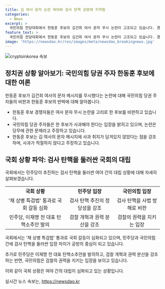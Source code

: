 ```yaml
---
title: 김 여사 문자 논란 여야와 검사 탄핵 공방에 지적됨
categories:
  - News
excerpt: >
  국민의힘 전당대회에서 한동훈 후보의 김건희 여사 문자 무시 논란이 고조되고 있습니다. 경쟁자들은 이를 이용해 후보를 공격하고, 한 후보는 해당 행위를 사과하지 않을 계획이라고 밝혔습니다. 민주당은 국회에서 채 상병 특검법 통과를 놓고 국회 파행과 관련된 검사 탄핵을 추진하고 있으며, 국민의힘과의 갈등이 심화되고 있습니다. 
feature_text: >
  국민의힘 전당대회에서 한동훈 후보의 김건희 여사 문자 무시 논란이 고조되고 있습니다. 경쟁자들은 이를 이용해 후보를 공격하고, 한 후보는 해당 행위를 사과하지 않을 계획이라고 밝혔습니다. 민주당은 국회에서 채 상병 특검법 통과를 놓고 국회 파행과 관련된 검사 탄핵을 추진하고 있으며, 국민의힘과의 갈등이 심화되고 있습니다. 
image: 'https://newsdao.kr/res/images/meta/newsdao_breakingnews.jpg'
---
```


<p><img src="https://newsdao.kr/res/images/meta/newsdao_breakingnews.jpg" alt="cryptoinkorea 속보" /></p>

<h2 data-ke-size="size26">정치권 상황 알아보기:  국민의힘 당권 주자 한동훈 후보에 대한 여론</h2>

<p data-ke-size="size16">한동훈 후보가 김건희 여사의 문자 메시지를 무시했다는 논란에 대해 국민의힘 당권 주자들의 비판과 한동훈 후보의 반박에 대해 알아봅니다.</p>

<ul>
<li>한동훈 후보 경쟁자들은 여사 문자 무시 논란을 고리로 한 후보를 비판하고 있습니다.</li>
<li>국민의힘 당권 주자들은 한 후보가 사과해야 한다는 입장을 밝히고 있으며, 논란은 당무에 관한 문제라고 주장하고 있습니다.</li>
<li>한동훈 후보는 김 여사의 문자 메시지에 사과 취지가 담겨있지 않았다는 점을 강조하며, 사과가 적절하지 않다고 주장하고 있습니다.</li>
</ul>

<h2 data-ke-size="size26">국회 상황 파악: 검사 탄핵을 둘러싼 국회의 대립</h2>

<p data-ke-size="size16">국회에서는 민주당이 추진하는 검사 탄핵을 둘러싼 여야 간의 대립 상황에 대해 자세히 살펴보겠습니다.</p>

<table>
  <tr>
    <td style="text-align: center; height: 17px;"><b>국회 상황</b></td>
    <td style="text-align: center; height: 17px;"><b>민주당 입장</b></td>
    <td style="text-align: center; height: 17px;"><b>국민의힘 입장</b></td>
  </tr>
  <tr>
    <td style="text-align: center; height: 17px;">'채 상병 특검법' 통과로 국회 갈등 심화</td>
    <td style="text-align: center; height: 17px;">검사 탄핵 추진의 정당성을 강조</td>
    <td style="text-align: center; height: 17px;">검사 탄핵을 사법 방해로 비판</td>
  </tr>
  <tr>
    <td style="text-align: center; height: 17px;">민주당, 이재명 전 대표 탄핵소추안 발의</td>
    <td style="text-align: center; height: 17px;">검찰 개혁과 권력 분산을 강조</td>
    <td style="text-align: center; height: 17px;">검찰의 권력을 지키는 입장</td>
  </tr>
</table>

<p data-ke-size="size16">국회에서는 '채 상병 특검법' 통과로 국회 갈등이 심화되고 있으며, 민주당과 국민의힘 간에 검사 탄핵을 둘러싼 입장 차이가 공방의 중심이 되고 있습니다.</p>

<p data-ke-size="size16">추가로 민주당은 이재명 전 대표 탄핵소추안을 발의하고, 검찰 개혁과 권력 분산을 강조하는 반면, 국민의힘은 검찰의 권력을 지키는 입장을 보이고 있습니다.</p>

<p data-ke-size="size16">이와 같이 국회 상황은 여야 간의 대립이 심화되고 있는 상황입니다.</p>
실시간 뉴스 속보는, <a href="https://newsdao.kr" rel="dofollow">https://newsdao.kr</a>


